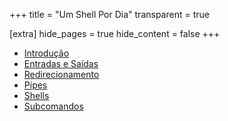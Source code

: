 +++
title = "Um Shell Por Dia"
transparent = true

[extra]
hide_pages = true
hide_content = false
+++

* [Introdução](@./introducao.md)
* [Entradas e Saídas](@./entradas-e-saidas.md)
* [Redirecionamento](@./redicionamento.md)
* [Pipes](@./pipes.md)
* [Shells](@./shells.md)
* [Subcomandos](@./subcomandos.md)
